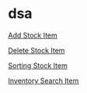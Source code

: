 # dsa


[Add Stock Item](https://github.com/imperionite/dsa/blob/p1/add-new-stock/src/main/java/com/imperionite/inventorysystem/InventorySystem.java)

[Delete Stock Item](https://github.com/imperionite/dsa/blob/p1/deleting-stock-item/src/main/java/com/imperionite/inventorysystem/InventorySystem.java)

[Sorting Stock Item](https://github.com/imperionite/dsa/blob/p1/sorting-stock/src/main/java/com/imperionite/inventorysystem/InventorySystem.java)

[Inventory Search Item](https://github.com/imperionite/dsa/blob/p1/inventory-search/src/main/java/com/imperionite/inventorysystem/InventorySystem.java)

